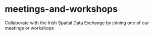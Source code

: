 # meetings-and-workshops
Collaborate with the Irish Spatial Data Exchange by joining one of our meetings or workshops
